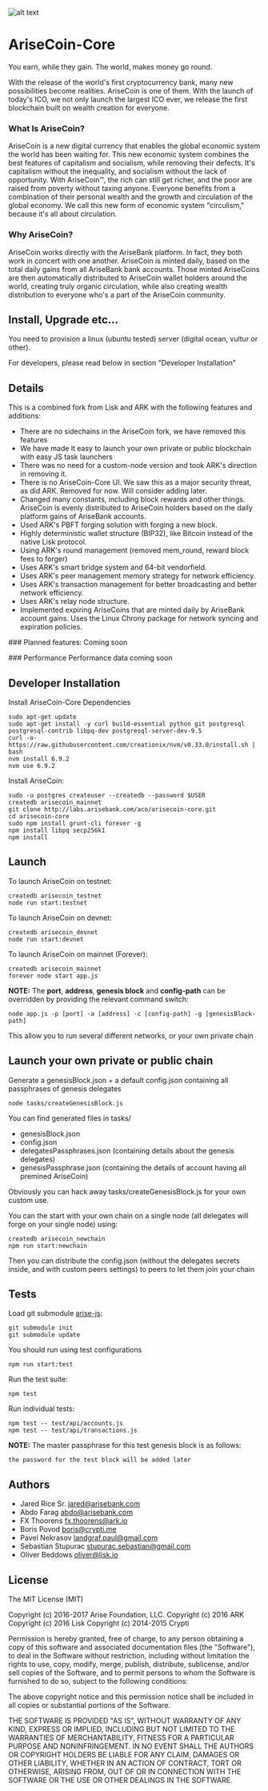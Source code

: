 ![alt text](http://labs.arisebank.com/aco/arisecoin-core/raw/master/arisecoin-core.png "AriseCoin header")

# AriseCoin-Core
You earn, while they gain.
The world, makes money go round.

With the release of the world's first cryptocurrency bank, many new possibilities 
become realities. AriseCoin is one of them. With the launch of today's ICO, we 
not only launch the largest ICO ever, we release the first blockchain built on 
wealth creation for everyone.

### What Is AriseCoin?
AriseCoin is a new digital currency that enables the global economic system the 
world has been waiting for. This new economic system combines the best features 
of capitalism and socialism, while removing their defects. It's capitalism without 
the inequality, and socialism without the lack of opportunity. With AriseCoin™, 
the rich can still get richer, and the poor are raised from poverty without taxing 
anyone. Everyone benefits from a combination of their personal wealth and the 
growth and circulation of the global economy. We call this new form of economic 
system "circulism," because it's all about circulation.

### Why AriseCoin?
AriseCoin works directly with the AriseBank platform. In fact, they both work 
in concert with one another. AriseCoin is minted daily, based on the total daily
gains from all AriseBank bank accounts. Those minted AriseCoins are then automatically 
distributed to AriseCoin wallet holders around the world, creating truly organic 
circulation, while also creating wealth distribution to everyone who's a part of 
the AriseCoin community.


## Install, Upgrade etc...
You need to provision a linux (ubuntu tested) server (digital ocean, vultur or other).


For developers, please read below in section "Developer Installation"

## Details

This is a combined fork from Lisk and ARK with the following features and additions:
- There are no sidechains in the AriseCoin fork, we have removed this features
- We have made it easy to launch your own private or public blockchain with easy JS task launchers
- There was no need for a custom-node version and took ARK's direction in removing it.
- There is no AriseCoin-Core UI. We saw this as a major security threat, as did ARK. Removed for now. Will consider adding later.
- Changed many constants, including block rewards and other things. AriseCoin is evenly distributed to AriseCoin holders based on the daily platform gains of AriseBank accounts.
- Used ARK's PBFT forging solution with forging a new block.
- Highly deterministic wallet structure (BIP32), like Bitcoin instead of the native Lisk protocol.
- Using ARK's round management (removed mem_round, reward block fees to forger)
- Uses ARK's smart bridge system and 64-bit vendorfield.
- Uses ARK's peer management memory strategy for network efficiency.
- Uses ARK's transaction management for better broadcasting and better network efficiency.
- Uses ARK's relay node structure.
- Implemented expiring AriseCoins that are minted daily by AriseBank account gains. Uses the Linux Chrony package for network syncing and expiration policies.

### Planned features:
Coming soon

### Performance
Performance data coming soon


## Developer Installation

Install AriseCoin-Core Dependencies 

```
sudo apt-get update
sudo apt-get install -y curl build-essential python git postgresql postgresql-contrib libpq-dev postgresql-server-dev-9.5
curl -o- https://raw.githubusercontent.com/creationix/nvm/v0.33.0/install.sh | bash
nvm install 6.9.2
nvm use 6.9.2
```

Install AriseCoin:

```
sudo -u postgres createuser --createdb --password $USER
createdb arisecoin_mainnet
git clone http://labs.arisebank.com/aco/arisecoin-core.git
cd arisecoin-core
sudo npm install grunt-cli forever -g
npm install libpq secp256k1
npm install
```

## Launch
To launch AriseCoin on testnet:
```
createdb arisecoin_testnet
node run start:testnet
```

To launch AriseCoin on devnet:
```
createdb arisecoin_devnet
node run start:devnet
```

To launch AriseCoin on mainnet (Forever):
```
createdb arisecoin_mainnet
forever node start app.js
```

**NOTE:** The **port**, **address**, **genesis block** and **config-path** can be overridden by providing the relevant command switch:
```
node app.js -p [port] -a [address] -c [config-path] -g [genesisBlock-path]
```
This allow you to run several different networks, or your own private chain


## Launch your own private or public chain
Generate a genesisBlock.json + a default config.json containing all passphrases of genesis delegates
```
node tasks/createGenesisBlock.js
```
You can find generated files in tasks/
- genesisBlock.json
- config.json
- delegatesPassphrases.json (containing details about the genesis delegates)
- genesisPassphrase.json (containing the details of account having all premined AriseCoin)

Obviously you can hack away tasks/createGenesisBlock.js for your own custom use.

You can the start with your own chain on a single node (all delegates will forge on your single node) using:
```
createdb arisecoin_newchain
npm run start:newchain
```

Then you can distribute the config.json (without the delegates secrets inside, and with custom peers settings) to peers to let them join your chain


## Tests
Load git submodule [arise-js](https://github.com/arisebank/arise-js):
```
git submodule init
git submodule update
```

You should run using test configurations

```
npm run start:test
```

Run the test suite:

```
npm test
```

Run individual tests:

```
npm test -- test/api/accounts.js
npm test -- test/api/transactions.js
```

**NOTE:** The master passphrase for this test genesis block is as follows:

```
the password for the test block will be added later
```


## Authors
- Jared Rice Sr. <jared@arisebank.com>
- Abdo Farag <abdo@arisebank.com>
- FX Thoorens <fx.thoorens@ark.io>
- Boris Povod <boris@crypti.me>
- Pavel Nekrasov <landgraf.paul@gmail.com>
- Sebastian Stupurac <stupurac.sebastian@gmail.com>
- Oliver Beddows <oliver@lisk.io>

## License

The MIT License (MIT)

Copyright (c) 2016-2017 Arise Foundation, LLC.
Copyright (c) 2016 ARK
Copyright (c) 2016 Lisk
Copyright (c) 2014-2015 Crypti

Permission is hereby granted, free of charge, to any person obtaining a copy of this software and associated documentation files (the "Software"), to deal in the Software without restriction, including without limitation the rights to use, copy, modify, merge, publish, distribute, sublicense, and/or sell copies of the Software, and to permit persons to whom the Software is furnished to do so, subject to the following conditions:  

The above copyright notice and this permission notice shall be included in all copies or substantial portions of the Software.

THE SOFTWARE IS PROVIDED "AS IS", WITHOUT WARRANTY OF ANY KIND, EXPRESS OR IMPLIED, INCLUDING BUT NOT LIMITED TO THE WARRANTIES OF MERCHANTABILITY, FITNESS FOR A PARTICULAR PURPOSE AND NONINFRINGEMENT. IN NO EVENT SHALL THE AUTHORS OR COPYRIGHT HOLDERS BE LIABLE FOR ANY CLAIM, DAMAGES OR OTHER LIABILITY, WHETHER IN AN ACTION OF CONTRACT, TORT OR OTHERWISE, ARISING FROM, OUT OF OR IN CONNECTION WITH THE SOFTWARE OR THE USE OR OTHER DEALINGS IN THE SOFTWARE.

